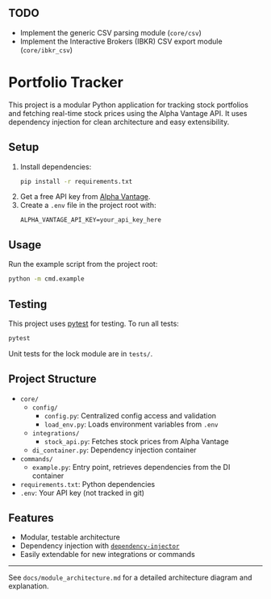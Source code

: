 ## TODO

- Implement the generic CSV parsing module (`core/csv`)
- Implement the Interactive Brokers (IBKR) CSV export module (`core/ibkr_csv`)
# Portfolio Tracker

This project is a modular Python application for tracking stock portfolios and fetching real-time stock prices using the Alpha Vantage API. It uses dependency injection for clean architecture and easy extensibility.

## Setup

1. Install dependencies:
   ```sh
   pip install -r requirements.txt
   ```
2. Get a free API key from [Alpha Vantage](https://www.alphavantage.co/support/#api-key).
3. Create a `.env` file in the project root with:
   ```
   ALPHA_VANTAGE_API_KEY=your_api_key_here
   ```

## Usage

Run the example script from the project root:
```sh
python -m cmd.example
```


## Testing

This project uses [pytest](https://docs.pytest.org/) for testing. To run all tests:

```sh
pytest
```

Unit tests for the lock module are in `tests/`.

## Project Structure

- `core/`
  - `config/`
    - `config.py`: Centralized config access and validation
    - `load_env.py`: Loads environment variables from `.env`
  - `integrations/`
    - `stock_api.py`: Fetches stock prices from Alpha Vantage
  - `di_container.py`: Dependency injection container
- `commands/`
  - `example.py`: Entry point, retrieves dependencies from the DI container
- `requirements.txt`: Python dependencies
- `.env`: Your API key (not tracked in git)

## Features
- Modular, testable architecture
- Dependency injection with [`dependency-injector`](https://python-dependency-injector.ets-labs.org/)
- Easily extendable for new integrations or commands

---
See `docs/module_architecture.md` for a detailed architecture diagram and explanation.
